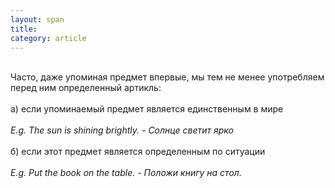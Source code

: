 ```yaml
---
layout: span
title: 
category: article
---
```

<span class="rules"><br>Часто, даже упоминая предмет впервые, мы тем не менее употребляем перед ним определенный артикль:<br><br>а) если упоминаемый предмет является единственным в мире<br><br><i>E.g. The sun is shining brightly. - Солнце светит ярко</i><br><br>б) если этот предмет является определенным по ситуации<br><br><i>E.g. Put the book on the table. - Положи книгу на стол.</i><br></span>